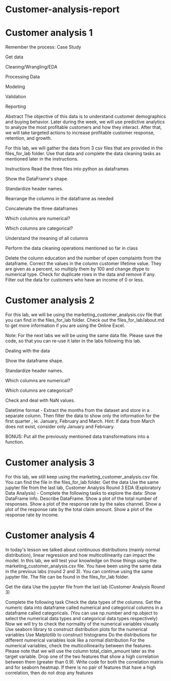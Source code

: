 # Customer-analysis-report

# Customer analysis 1

Remember the process:
Case Study

Get data

Cleaning/Wrangling/EDA

Processing Data

Modeling

Validation

Reporting

Abstract
The objective of this data is to understand customer demographics and buying behavior. Later during the week, we will use predictive analytics to analyze the most profitable customers and how they interact. After that, we will take targeted actions to increase profitable customer response, retention, and growth.

For this lab, we will gather the data from 3 csv files that are provided in the files_for_lab folder. Use that data and complete the data cleaning tasks as mentioned later in the instructions.

Instructions
Read the three files into python as dataframes

Show the DataFrame's shape.

Standardize header names.

Rearrange the columns in the dataframe as needed

Concatenate the three dataframes

Which columns are numerical?

Which columns are categorical?

Understand the meaning of all columns

Perform the data cleaning operations mentioned so far in class

Delete the column education and the number of open complaints from the dataframe.
Correct the values in the column customer lifetime value. They are given as a percent, so multiply them by 100 and change dtype to numerical type.
Check for duplicate rows in the data and remove if any.
Filter out the data for customers who have an income of 0 or less.

# Customer analysis 2
For this lab, we will be using the marketing_customer_analysis.csv file that you can find in the files_for_lab folder. Check out the files_for_lab/about.md to get more information if you are using the Online Excel.

Note: For the next labs we will be using the same data file. Please save the code, so that you can re-use it later in the labs following this lab.

Dealing with the data

Show the dataframe shape.

Standardize header names.

Which columns are numerical?

Which columns are categorical?

Check and deal with NaN values.

Datetime format - Extract the months from the dataset and store in a separate column. Then filter the data to show only the information for the first quarter , ie. January, February and March. Hint: If data from March does not exist, consider only January and February.

BONUS: Put all the previously mentioned data transformations into a function.

# Customer analysis 3

For this lab, we still keep using the marketing_customer_analysis.csv file. You can find the file in the files_for_lab folder.
Get the data
Use the same jupyter file from the last lab, Customer Analysis Round 3
EDA (Exploratory Data Analysis) - Complete the following tasks to explore the data:
Show DataFrame info.
Describe DataFrame.
Show a plot of the total number of responses.
Show a plot of the response rate by the sales channel.
Show a plot of the response rate by the total claim amount.
Show a plot of the response rate by income.

# Customer analysis 4
In today's lesson we talked about continuous distributions (mainly normal distribution), linear regression and how multicollinearity can impact the model. In this lab, we will test your knowledge on those things using the marketing_customer_analysis.csv file. You have been using the same data in the previous labs (round 2 and 3). You can continue using the same jupyter file. The file can be found in the files_for_lab folder.

Get the data
Use the jupyter file from the last lab (Customer Analysis Round 3)

Complete the following task
Check the data types of the columns. Get the numeric data into dataframe called numerical and categorical columns in a dataframe called categoricals. (You can use np.number and np.object to select the numerical data types and categorical data types respectively)
Now we will try to check the normality of the numerical variables visually
Use seaborn library to construct distribution plots for the numerical variables
Use Matplotlib to construct histograms
Do the distributions for different numerical variables look like a normal distribution
For the numerical variables, check the multicollinearity between the features. Please note that we will use the column total_claim_amount later as the target variable.
Drop one of the two features that show a high correlation between them (greater than 0.9). Write code for both the correlation matrix and for seaborn heatmap. If there is no pair of features that have a high correlation, then do not drop any features
